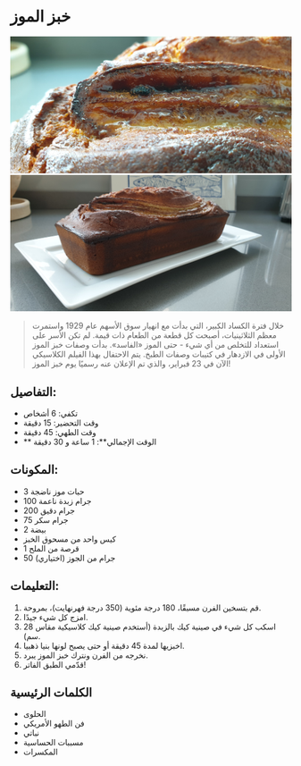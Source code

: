# خبز الموز

![خبز الموز](https://github.com/anamorph/recettes/blob/main/photos/fr-dessert-banana_bread-01.jpg?raw=true)
![خبز الموز](https://github.com/anamorph/recettes/blob/main/photos/fr-dessert-banana_bread-02.jpg?raw=true)

> خلال فترة الكساد الكبير، التي بدأت مع انهيار سوق الأسهم عام 1929 واستمرت معظم الثلاثينيات، أصبحت كل قطعة من الطعام ذات قيمة. لم تكن الأسر على استعداد للتخلص من أي شيء - حتى الموز «الفاسد». بدأت وصفات خبز الموز الأولى في الازدهار في كتيبات وصفات الطبخ. يتم الاحتفال بهذا الفيلم الكلاسيكي الآن في 23 فبراير، والذي تم الإعلان عنه رسميًا يوم خبز الموز!

## التفاصيل:
* تكفي: 6 أشخاص
* وقت التحضير: 15 دقيقة
* وقت الطهي: 45 دقيقة
* ** الوقت الإجمالي**: 1 ساعة و 30 دقيقة

## المكونات:
* 3 حبات موز ناضجة
* 100 جرام زبدة ناعمة
* 200 جرام دقيق
* 75 جرام سكر
* 2 بيضة
* كيس واحد من مسحوق الخبز
* 1 قرصة من الملح
* 50 جرام من الجوز (اختياري)

## التعليمات:
1. قم بتسخين الفرن مسبقًا، 180 درجة مئوية (350 درجة فهرنهايت)، بمروحة.
1. امزج كل شيء جيدًا.
1. اسكب كل شيء في صينية كيك بالزبدة (أستخدم صينية كيك كلاسيكية مقاس 28 سم).
1. اخبزيها لمدة 45 دقيقة أو حتى يصبح لونها بنيا ذهبيا.
1. نخرجه من الفرن ونترك خبز الموز يبرد.
1. قدّمي الطبق الفاتر!

## الكلمات الرئيسية
* الحلوى
* فن الطهو الأمريكي
* نباتي
* مسببات الحساسية
 * المكسرات